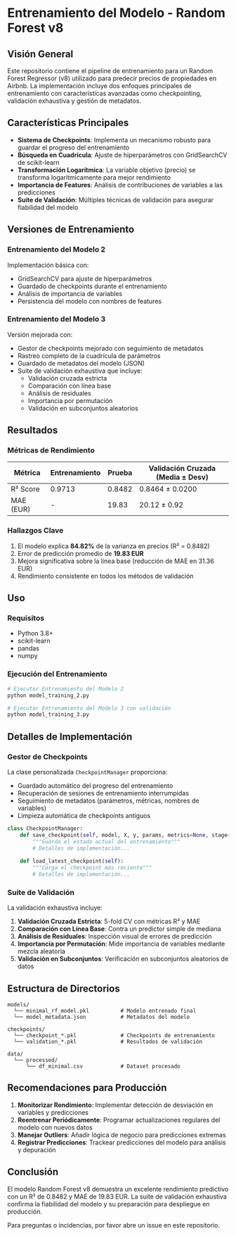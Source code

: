 # Entrenamiento del Modelo - Random Forest v8

## Visión General

Este repositorio contiene el pipeline de entrenamiento para un Random Forest Regressor (v8) utilizado para predecir precios de propiedades en Airbnb. La implementación incluye dos enfoques principales de entrenamiento con características avanzadas como checkpointing, validación exhaustiva y gestión de metadatos.

## Características Principales

- **Sistema de Checkpoints**: Implementa un mecanismo robusto para guardar el progreso del entrenamiento
- **Búsqueda en Cuadrícula**: Ajuste de hiperparámetros con GridSearchCV de scikit-learn
- **Transformación Logarítmica**: La variable objetivo (precio) se transforma logarítmicamente para mejor rendimiento
- **Importancia de Features**: Análisis de contribuciones de variables a las predicciones
- **Suite de Validación**: Múltiples técnicas de validación para asegurar fiabilidad del modelo

## Versiones de Entrenamiento

### Entrenamiento del Modelo 2

Implementación básica con:
- GridSearchCV para ajuste de hiperparámetros
- Guardado de checkpoints durante el entrenamiento
- Análisis de importancia de variables
- Persistencia del modelo con nombres de features

### Entrenamiento del Modelo 3

Versión mejorada con:
- Gestor de checkpoints mejorado con seguimiento de metadatos
- Rastreo completo de la cuadrícula de parámetros
- Guardado de metadatos del modelo (JSON)
- Suite de validación exhaustiva que incluye:
  - Validación cruzada estricta
  - Comparación con línea base
  - Análisis de residuales
  - Importancia por permutación
  - Validación en subconjuntos aleatorios

## Resultados

### Métricas de Rendimiento

| Métrica                | Entrenamiento | Prueba    | Validación Cruzada (Media ± Desv) |
|-----------------------|--------------|-----------|-----------------------------------|
| R² Score              | 0.9713       | 0.8482    | 0.8464 ± 0.0200                   |
| MAE (EUR)            | -            | 19.83     | 20.12 ± 0.92                      |

### Hallazgos Clave

1. El modelo explica **84.82%** de la varianza en precios (R² = 0.8482)
2. Error de predicción promedio de **19.83 EUR**
3. Mejora significativa sobre la línea base (reducción de MAE en 31.36 EUR)
4. Rendimiento consistente en todos los métodos de validación

## Uso

### Requisitos

- Python 3.8+
- scikit-learn
- pandas
- numpy

### Ejecución del Entrenamiento

```bash
# Ejecutar Entrenamiento del Modelo 2
python model_training_2.py

# Ejecutar Entrenamiento del Modelo 3 con validación
python model_training_3.py
```

## Detalles de Implementación

### Gestor de Checkpoints

La clase personalizada `CheckpointManager` proporciona:

- Guardado automático del progreso del entrenamiento
- Recuperación de sesiones de entrenamiento interrumpidas
- Seguimiento de metadatos (parámetros, métricas, nombres de variables)
- Limpieza automática de checkpoints antiguos

```python
class CheckpointManager:
    def save_checkpoint(self, model, X, y, params, metrics=None, stage="training"):
        """Guarda el estado actual del entrenamiento"""
        # Detalles de implementación...
    
    def load_latest_checkpoint(self):
        """Carga el checkpoint más reciente"""
        # Detalles de implementación...
```

### Suite de Validación

La validación exhaustiva incluye:

1. **Validación Cruzada Estricta**: 5-fold CV con métricas R² y MAE
2. **Comparación con Línea Base**: Contra un predictor simple de mediana
3. **Análisis de Residuales**: Inspección visual de errores de predicción
4. **Importancia por Permutación**: Mide importancia de variables mediante mezcla aleatoria
5. **Validación en Subconjuntos**: Verificación en subconjuntos aleatorios de datos

## Estructura de Directorios

```
models/
  └── minimal_rf_model.pkl          # Modelo entrenado final
  └── model_metadata.json           # Metadatos del modelo

checkpoints/
  └── checkpoint_*.pkl              # Checkpoints de entrenamiento
  └── validation_*.pkl              # Resultados de validación

data/
  └── processed/
      └── df_minimal.csv            # Dataset procesado
```

## Recomendaciones para Producción

1. **Monitorizar Rendimiento**: Implementar detección de desviación en variables y predicciones
2. **Reentrenar Periódicamente**: Programar actualizaciones regulares del modelo con nuevos datos
3. **Manejar Outliers**: Añadir lógica de negocio para predicciones extremas
4. **Registrar Predicciones**: Trackear predicciones del modelo para análisis y depuración

## Conclusión

El modelo Random Forest v8 demuestra un excelente rendimiento predictivo con un R² de 0.8482 y MAE de 19.83 EUR. La suite de validación exhaustiva confirma la fiabilidad del modelo y su preparación para despliegue en producción.

Para preguntas o incidencias, por favor abre un issue en este repositorio.
